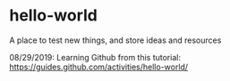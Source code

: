 # hello-world
A place to test new things, and store ideas and resources

08/29/2019: Learning Github from this tutorial: https://guides.github.com/activities/hello-world/
